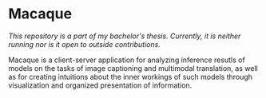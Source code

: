 # Macaque

*This repository is a part of my bachelor's thesis. Currently, it is neither running nor is it open to outside contributions.*

Macaque is a client-server application for analyzing inference resutls of models on the tasks of image captioning and multimodal translation, as well as for creating intuitions about the inner workings of such models through visualization and organized presentation of information.

